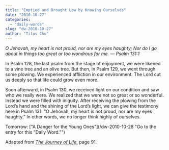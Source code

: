 ```yaml
---
title: "Emptied and Brought Low by Knowing Ourselves"
date: "2010-10-27"
categories: 
  - "daily-words"
slug: "dw-2010-10-27"
author: "Titus Chu"
---
```


_O Jehovah, my heart is not proud, nor are my eyes haughty; Nor do I go about in things too great or too wondrous for me. — Psalm 131:1_

In Psalm 128, the last psalm from the stage of enjoyment, we were likened to a vine tree and an olive tree. But then, in Psalm 129, we went through some plowing. We experienced affliction in our environment. The Lord cut us deeply so that life could grow even more.

Soon afterward, in Psalm 130, we received light on our condition and saw who we really were. We realized that we were not so great or so wonderful. Instead we were filled with iniquity. After receiving the plowing from the Lord’s hand and the shining of the Lord’s light, we can give the testimony here in Psalm 131: “O Jehovah, my heart is not proud, nor are my eyes haughty.” In other words, we no longer think highly of ourselves.

Tomorrow: ["A Danger for the Young Ones"](/dw-2010-10-28 "Go to the entry for this "Daily Word."")

Adapted from [_The Journey of Life,_](/book-journey/ "Go to the listing for this book.") page 91.
